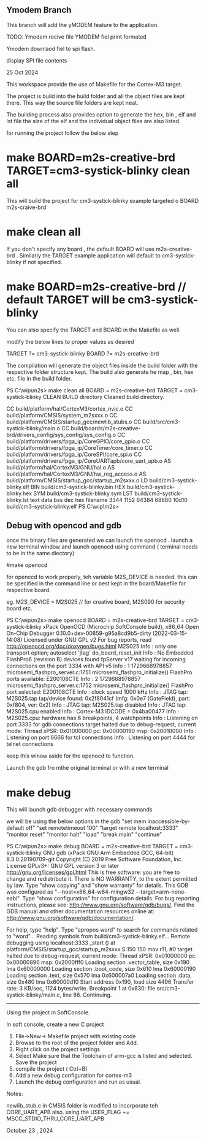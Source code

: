 
Ymodem Branch
--------------

This branch will add the yMODEM feature to the application.

TODO:  Ymodem recive file
YMODEM fiel print formated

Ymodem downlaod fiel to spi flash.

display SPI file contents

25 Oct 2024


This  workspace provide the use of Makefile for the Cortex-M3 target.

The project is build into the build folder and all the object files are kept there.
This way the source file folders are kept neat.

The building process also provides option to generate the hex, bin , elf and lst file
the size of the elf and the individual object files are also listed.

for running the project follow the below step

# make  BOARD=m2s-creative-brd TARGET=cm3-systick-blinky clean all

This will  build the project  for cm3-systick-blinky example targeted o BOARD m2s-craive-brd 

# make  clean all 
If you don't specify any board , the default BOARD will  use m2s-creative-brd .
Similarly the TARGET example application will default to  cm3-systick-blinky if not specified.

# make BOARD=m2s-creative-brd   // default TARGET will be  cm3-systick-blinky

You can also specify the TARGET and BOARD in the Makefile as well.

modify the below lines to  proper values as desired

TARGET   ?= cm3-systick-blinky
BOARD    ?= m2s-creative-brd

The compilation will generate the object files inside the build folder with the respective folder structure kept.
The build also generate he map , bin, hex etc. file in the build folder.

PS C:\wip\m2s> make clean all
BOARD  = m2s-creative-brd
TARGET = cm3-systick-blinky
 CLEAN   BUILD directory
 Cleaned build directory.

 CC      build/platform/hal/CortexM3/cortex_nvic.o
 CC      build/platform/CMSIS/system_m2sxxx.o
 CC      build/platform/CMSIS/startup_gcc/newlib_stubs.o
 CC      build/src/cm3-systick-blinky/main.o
 CC      build/boards/m2s-creative-brd/drivers_config/sys_config/sys_config.o
 CC      build/platform/drivers/fpga_ip/CoreGPIO/core_gpio.o
 CC      build/platform/drivers/fpga_ip/CoreTimer/core_timer.o
 CC      build/platform/drivers/fpga_ip/CoreSPI/core_spi.o
 CC      build/platform/drivers/fpga_ip/CoreUARTapb/core_uart_apb.o
 AS      build/platform/hal/CortexM3/GNU/hal.o
 AS      build/platform/hal/CortexM3/GNU/hw_reg_access.o
 AS      build/platform/CMSIS/startup_gcc/startup_m2sxxx.o
 LD      build/cm3-systick-blinky.elf
 BIN     build/cm3-systick-blinky.bin
 HEX     build/cm3-systick-blinky.hex
 SYM     build/cm3-systick-blinky.sym
 LST     build/cm3-systick-blinky.lst
   text    data     bss     dec     hex filename
   3344    1152   64384   68880   10d10 build/cm3-systick-blinky.elf
PS C:\wip\m2s>


Debug with opencod and gdb
----------------------------------------------------------------

once the binary files are generated we can launch the openocd .
launch a new terminal window and launch openocd using command ( terminal needs to be in the same diectory)

#make openocd 

for openccd to work properly, teh variable M2S_DEVICE is needed. this can be specified in the command line or best kept in the board/Makefile for respective board.

eg. M2S_DEVICE = M2S025  // for creative board, M2S090 for security board etc.


PS C:\wip\m2s> make openocd
BOARD  = m2s-creative-brd
TARGET = cm3-systick-blinky
xPack OpenOCD (Microchip SoftConsole build), x86_64 Open On-Chip Debugger 0.10.0+dev-00859-g95a8cd9b5-dirty (2022-03-15-14:08)
Licensed under GNU GPL v2
For bug reports, read
        http://openocd.org/doc/doxygen/bugs.html
M2S025
Info : only one transport option; autoselect 'jtag'
do_board_reset_init
Info : No Embedded FlashPro6 (revision B) devices found
fpServer v17 waiting for incoming connections on the port 3334 with API v5
Info : 1 1729668978857 microsemi_flashpro_server.c:1751 microsemi_flashpro_initialize() FlashPro ports available: E200108CTE
Info : 2 1729668978857 microsemi_flashpro_server.c:1752 microsemi_flashpro_initialize() FlashPro port selected:   E200108CTE
Info : clock speed 1000 kHz
Info : JTAG tap: M2S025.tap tap/device found: 0x2f8041cf (mfg: 0x0e7 (GateField), part: 0xf804, ver: 0x2)
Info : JTAG tap: M2S025.tap disabled
Info : JTAG tap: M2S025.cpu enabled
Info : Cortex-M3 IDCODE = 0x4ba00477
Info : M2S025.cpu: hardware has 6 breakpoints, 4 watchpoints
Info : Listening on port 3333 for gdb connections
target halted due to debug-request, current mode: Thread
xPSR: 0x01000000 pc: 0x00000190 msp: 0x20010000
Info : Listening on port 6666 for tcl connections
Info : Listening on port 4444 for telnet connections


keep this winow aside for the openocd to function.

Launch the gdb fro mthe original terminal or with a new terminal

# make debug

This will launch gdb debugger with necessary commands

we will be using the below options in the gdb 
"set mem inaccessible-by-default off" 
"set remotetimeout 100"
"target remote localhost:3333" 
"monitor reset"
"monitor halt"
"load"
"break main"
"continue"


PS C:\wip\m2s> make debug
BOARD  = m2s-creative-brd
TARGET = cm3-systick-blinky
GNU gdb (xPack GNU Arm Embedded GCC, 64-bit) 8.3.0.20190709-git
Copyright (C) 2019 Free Software Foundation, Inc.
License GPLv3+: GNU GPL version 3 or later <http://gnu.org/licenses/gpl.html>
This is free software: you are free to change and redistribute it.
There is NO WARRANTY, to the extent permitted by law.
Type "show copying" and "show warranty" for details.
This GDB was configured as "--host=x86_64-w64-mingw32 --target=arm-none-eabi".
Type "show configuration" for configuration details.
For bug reporting instructions, please see:
<http://www.gnu.org/software/gdb/bugs/>.
Find the GDB manual and other documentation resources online at:
    <http://www.gnu.org/software/gdb/documentation/>.

For help, type "help".
Type "apropos word" to search for commands related to "word"...
Reading symbols from build/cm3-systick-blinky.elf...
Remote debugging using localhost:3333
_start () at platform/CMSIS/startup_gcc/startup_m2sxxx.S:150
150         mov r11, #0
target halted due to debug-request, current mode: Thread
xPSR: 0x01000000 pc: 0x00000896 msp: 0x2000fff0
Loading section .vector_table, size 0x190 lma 0x60000000
Loading section .boot_code, size 0x610 lma 0x60000190
Loading section .text, size 0x570 lma 0x600007a0
Loading section .data, size 0x480 lma 0x60000d10
Start address 0x190, load size 4496
Transfer rate: 3 KB/sec, 1124 bytes/write.
Breakpoint 1 at 0x830: file src/cm3-systick-blinky/main.c, line 86.
Continuing.


-----------------------------------------------------------------------------

Using the project in SoftConsole.

In soft console, create a new C project

1. File->New-> Makefile project with existing code
2. Browse to the root of the project folder and Add.
3. Right click on the project settings
4. Select Make sure that the Toolchain of arm-gcc is listed and selected. Save the project
5. compile the project ( Ctrl+B)
6. Add a new debug configuration for cortex-m3 
7. Launch the debug configuration and run as usual.



Notes:

newlib_stub.c  in CMSIS folder is  modified to incorporate teh CORE_UART_APB also.
using the  USER_FLAG += MSCC_STDIO_THRU_CORE_UART_APB


October 23 , 2024